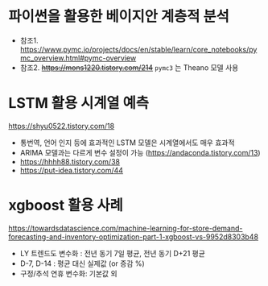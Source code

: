 # 파이썬을 활용한 베이지안 계층적 분석


- 참조1. https://www.pymc.io/projects/docs/en/stable/learn/core_notebooks/pymc_overview.html#pymc-overview
- 참조2. <del>https://mons1220.tistory.com/214</del> `pymc3` 는 Theano 모델 사용


# LSTM 활용 시계열 예측

https://shyu0522.tistory.com/18
- 통번역, 언어 인지 등에 효과적인 LSTM 모델은 시계열에서도 매우 효과적
- ARIMA 모델과는 다르게 변수 설정이 가능 (https://andaconda.tistory.com/13)
- https://hhhh88.tistory.com/38
- https://put-idea.tistory.com/44

# xgboost 활용 사례

https://towardsdatascience.com/machine-learning-for-store-demand-forecasting-and-inventory-optimization-part-1-xgboost-vs-9952d8303b48

- LY 트렌드도 변수화 : 전년 동기 7일 평균, 전년 동기 D+21 평균
- D-7, D-14 : 평균 대신 실제값 (or 증감 %)
- 구정/추석 연휴 변수화: 기본값 외

